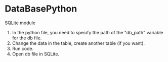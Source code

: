 # DataBasePython
SQLite module

1) In the python file, you need to specify the path of the "db_path" variable for the db file.
2) Сhange the data in the table, create another table (if you want).
3) Run code.
4) Open db file in SQLite. 
